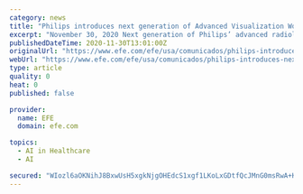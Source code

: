 ```yaml
---
category: news
title: "Philips introduces next generation of Advanced Visualization Workspace – IntelliSpace Portal 12 – with AI capabilities at RSNA 2020"
excerpt: "November 30, 2020 Next generation of Philips’ advanced radiology visualization platform leverages image post-processing and artificial intelligence (AI) to deliver quantitative clinical insights, drive increased diagnostic confidence, simplify workflows ..."
publishedDateTime: 2020-11-30T13:01:00Z
originalUrl: "https://www.efe.com/efe/usa/comunicados/philips-introduces-next-generation-of-advanced-visualization-workspace-intellispace-portal-12-with-ai-capabilities-at-rsna-2020/50000209-MULTIMEDIAE_4407418"
webUrl: "https://www.efe.com/efe/usa/comunicados/philips-introduces-next-generation-of-advanced-visualization-workspace-intellispace-portal-12-with-ai-capabilities-at-rsna-2020/50000209-MULTIMEDIAE_4407418"
type: article
quality: 0
heat: 0
published: false

provider:
  name: EFE
  domain: efe.com

topics:
  - AI in Healthcare
  - AI

secured: "WIozl6aOKNihJ8BxwUsH5xgkNjgOHEdcS1xgf1LKoLxGDtfQcJMnG0msRwA+KL/tMX27wh6etMs48Us3CQF1I8VVpg/tmmsv1N7H6rZ7qQbZP1VVUisdxqzRAMYtcnHT6mRJTiG+4Q6oqo69025z76kvOmKBzL+gwpVpEyMT3s0bObXup82Ct0/lW9EBC9EZgL1KDQveVg7z/2JTzrH7Lq6sZ+/dyRIg1mhKfpvJCLKR3EjLsmWuA6mV0oLZcYAGm0LEo+XoY6GGYc1R2wqMOC4EgNqjzdPub8060AeOgWHw//h/AgKbHb3C/pS9qGt2sbW1Md+gBzrRS+Apuy0MQznHT1MK3m47AJhuw/Y4sAk=;ltFMwgrE1hnBagaVJCAzrA=="
---
```


